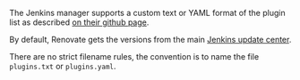 The Jenkins manager supports a custom text or YAML format of the plugin list as described [on their github page](https://github.com/jenkinsci/plugin-installation-manager-tool#plugin-input-format).

By default, Renovate gets the versions from the main [Jenkins update center](https://updates.jenkins.io/).

There are no strict filename rules, the convention is to name the file `plugins.txt` or `plugins.yaml`.
